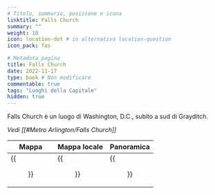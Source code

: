 ```yaml
---
# Titolo, sommario, posizione e icona
linktitle: Falls Church
summary: ""
weight: 10
icon: location-dot # in alternativa location-question
icon_pack: fas

# Metadata pagina
title: Falls Church
date: 2022-11-17
type: book # Non modificare
commentable: true
tags: "Luoghi della Capitale"
hidden: true
---
```




Falls Church è un luogo di Washington, D.C., subito a sud di Grayditch. 



*Vedi [[#Metro Arlington/Falls Church]]*


| Mappa | Mappa locale | Panoramica |
| ----- | ------------ | ---------- |
| {{<figure src="Falls_Church_loc.webp">}} | {{<figure src="Falls_Church_streets.webp">}}  | {{<figure src="Falls_Church.webp">}}  |

